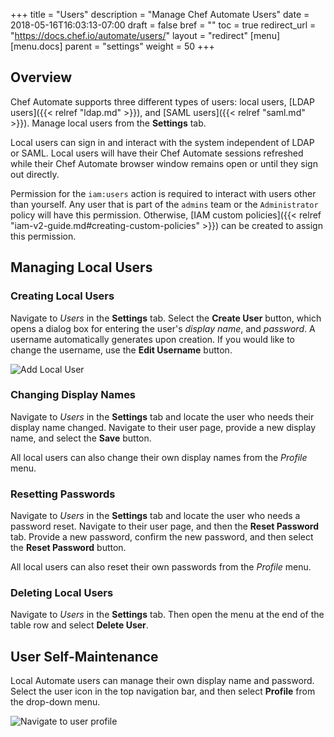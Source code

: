 +++
title = "Users"
description = "Manage Chef Automate Users"
date = 2018-05-16T16:03:13-07:00
draft = false
bref = ""
toc = true
redirect_url = "https://docs.chef.io/automate/users/"
layout = "redirect"
[menu]
  [menu.docs]
    parent = "settings"
    weight = 50
+++

## Overview

Chef Automate supports three different types of users: local users, [LDAP users]({{< relref "ldap.md" >}}), and [SAML users]({{< relref "saml.md" >}}). Manage local users from the **Settings** tab.

Local users can sign in and interact with the system independent of LDAP or SAML. 
Local users will have their Chef Automate sessions refreshed while their Chef Automate browser window remains open or until they sign out directly.

Permission for the `iam:users` action is required to interact with users other than yourself. Any user that is part of the `admins` team or the `Administrator` policy will have this permission. Otherwise, [IAM custom policies]({{< relref "iam-v2-guide.md#creating-custom-policies" >}}) can be created to assign this permission.

## Managing Local Users

### Creating Local Users

Navigate to _Users_ in the **Settings** tab. Select the **Create User** button, which opens a dialog box for entering the user's _display name_, and _password_. A username automatically generates upon creation. If you would like to change the username, use the **Edit Username** button.

![Add Local User](/images/docs/admin-tab-users-list.png)

### Changing Display Names

Navigate to _Users_ in the **Settings** tab and locate the user who needs their display name changed. Navigate to their user page, provide a new display name, and select the **Save** button.

All local users can also change their own display names from the _Profile_ menu.

### Resetting Passwords

Navigate to _Users_ in the **Settings** tab and locate the user who needs a password reset. Navigate to their user page, and then the **Reset Password** tab. Provide a new password, confirm the new password, and then select the **Reset Password** button.

All local users can also reset their own passwords from the _Profile_ menu.

### Deleting Local Users

Navigate to _Users_ in the **Settings** tab. Then open the menu at the end of the table row and select **Delete User**.

## User Self-Maintenance

Local Automate users can manage their own display name and password.
Select the user icon in the top navigation bar, and then select **Profile** from the drop-down menu.

![Navigate to user profile](/images/docs/user-profile-navigation.png)
